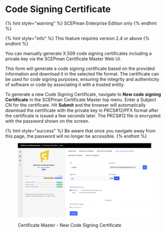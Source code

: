 # Code Signing Certificate

{% hint style="warning" %}
SCEPman Enterprise Edition only
{% endhint %}

{% hint style="info" %}
This feature requires version 2.4 or above
{% endhint %}

You can manually generate X.509 code signing certificates including a private key via the SCEPman Certificate Master Web UI.

This form will generate a code signing certificate based on the provided information and download it in the selected file format. The certificate can be used for code signing purposes, ensuring the integrity and authenticity of software or code by associating it with a trusted entity.&#x20;

To generate a new Code Signing Certificate, navigate to **New code signing Certificate** in the SCEPman Certificate Master top menu. Enter a Subject CN for the certificate. Hit **Submit** and the browser will automatically download the certificate with the private key in PKCS#12/PFX format after the certificate is issued a few seconds later. The PKCS#12 file is encrypted with the password shown on the screen.&#x20;

{% hint style="success" %}
Be aware that once you navigate away from this page, the password will no longer be accessible.
{% endhint %}

<figure><img src="../../.gitbook/assets/image (37).png" alt=""><figcaption><p>Certificate Master - New Code Signing Certificate</p></figcaption></figure>
